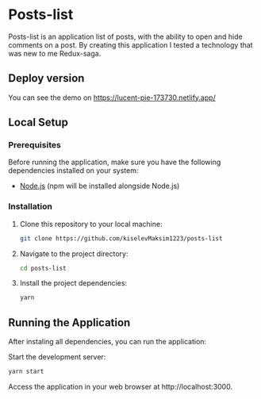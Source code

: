 # Posts-list

Posts-list is an application list of posts, with the ability to open and hide comments on a post. By creating this application I tested a technology that was new to me Redux-saga.

## Deploy version

You can see the demo on https://lucent-pie-173730.netlify.app/

## Local Setup

### Prerequisites

Before running the application, make sure you have the following dependencies installed on your system:

- [Node.js](https://nodejs.org/) (npm will be installed alongside Node.js)

### Installation

1. Clone this repository to your local machine:

   ```bash
   git clone https://github.com/kiselevMaksim1223/posts-list

   ```

2. Navigate to the project directory:

   ```bash
   cd posts-list

   ```

3. Install the project dependencies:

   ```bash
   yarn

   ```

## Running the Application

After instaling all dependencies, you can run the application:

Start the development server:

```bash
yarn start

```

Access the application in your web browser at http://localhost:3000.
